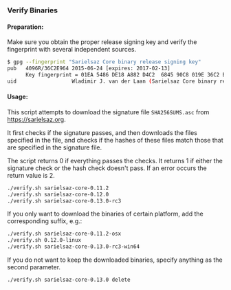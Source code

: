 ### Verify Binaries

#### Preparation:

Make sure you obtain the proper release signing key and verify the fingerprint with several independent sources.

```sh
$ gpg --fingerprint "Sarielsaz Core binary release signing key"
pub   4096R/36C2E964 2015-06-24 [expires: 2017-02-13]
      Key fingerprint = 01EA 5486 DE18 A882 D4C2  6845 90C8 019E 36C2 E964
uid                  Wladimir J. van der Laan (Sarielsaz Core binary release signing key) <laanwj@gmail.com>
```

#### Usage:

This script attempts to download the signature file `SHA256SUMS.asc` from https://sarielsaz.org.

It first checks if the signature passes, and then downloads the files specified in the file, and checks if the hashes of these files match those that are specified in the signature file.

The script returns 0 if everything passes the checks. It returns 1 if either the signature check or the hash check doesn't pass. If an error occurs the return value is 2.


```sh
./verify.sh sarielsaz-core-0.11.2
./verify.sh sarielsaz-core-0.12.0
./verify.sh sarielsaz-core-0.13.0-rc3
```

If you only want to download the binaries of certain platform, add the corresponding suffix, e.g.:

```sh
./verify.sh sarielsaz-core-0.11.2-osx
./verify.sh 0.12.0-linux
./verify.sh sarielsaz-core-0.13.0-rc3-win64
```

If you do not want to keep the downloaded binaries, specify anything as the second parameter.

```sh
./verify.sh sarielsaz-core-0.13.0 delete
```
